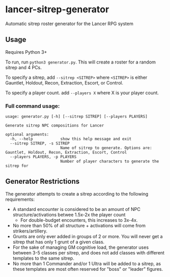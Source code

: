 # lancer-sitrep-generator
Automatic sitrep roster generator for the Lancer RPG system

## Usage

Requires Python 3+

To run, run `python3 generator.py`. This will create a roster for a random sitrep and 4 PCs.

To specify a sitrep, add `--sitrep <SITREP>` where `<SITREP>` is either Gauntlet, Holdout, Recon, Extraction, Escort, or Control.

To specify a player count. add `--players X` where X is your player count.

### Full command usage:
```
usage: generator.py [-h] [--sitrep SITREP] [--players PLAYERS]

Generate sitrep NPC compositions for Lancer

optional arguments:
  -h, --help            show this help message and exit
  --sitrep SITREP, -s SITREP
                        Name of sitrep to generate. Options are: Gauntlet, Holdout, Recon, Extraction, Escort, Control
  --players PLAYERS, -p PLAYERS
                        Number of player characters to generate the sitrep for
```

## Generator Restrictions

The generator attempts to create a sitrep according to the following requirements:

* A standard encounter is considered to be an amount of NPC structure/activations betwee 1.5x-2x the player count
    * For double-budget encounters, this increases to 3x-4x.
* No more than 50% of all structure + activations will come from strikers/artillery.
* Grunts are only ever added in groups of 2 or more. You will never get a sitrep that has only 1 grunt of a given class.
* For the sake of managing GM cognitive load, the generator uses between 3-5 classes per sitrep, and does not add classes with different templates to the same sitrep.
* No more than 1 Commander and/or 1 Ultra will be added to a sitrep, as these templates are most often reserved for "boss" or "leader" figures.